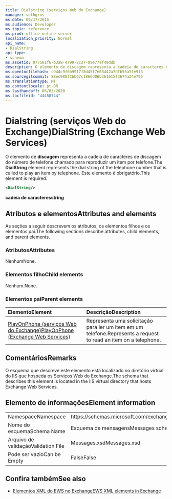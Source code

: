 ```yaml
---
title: Dialstring (serviços Web do Exchange)
manager: sethgros
ms.date: 09/17/2015
ms.audience: Developer
ms.topic: reference
ms.prod: office-online-server
localization_priority: Normal
api_name:
- DialString
api_type:
- schema
ms.assetid: 077501f6-b3a8-4799-8c37-09e77af49ddb
description: O elemento de discagem representa a cadeia de caracteres de discagem do número de telefone chamado para reproduzir um item por telefone. Este elemento é obrigatório.
ms.openlocfilehash: c944c9f6b99f7f8d45f7e08442a7dfb55a5fe9f3
ms.sourcegitcommit: 88ec988f2bb67c1866d06b361615f3674a24e795
ms.translationtype: MT
ms.contentlocale: pt-BR
ms.lasthandoff: 06/03/2020
ms.locfileid: "44458744"
---
```

# <a name="dialstring-exchange-web-services"></a><span data-ttu-id="074b2-104">Dialstring (serviços Web do Exchange)</span><span class="sxs-lookup"><span data-stu-id="074b2-104">DialString (Exchange Web Services)</span></span>

<span data-ttu-id="074b2-105">O elemento de **discagem** representa a cadeia de caracteres de discagem do número de telefone chamado para reproduzir um item por telefone.</span><span class="sxs-lookup"><span data-stu-id="074b2-105">The **DialString** element represents the dial string of the telephone number that is called to play an item by telephone.</span></span> <span data-ttu-id="074b2-106">Este elemento é obrigatório.</span><span class="sxs-lookup"><span data-stu-id="074b2-106">This element is required.</span></span> 
  
```xml
<DialString/>
```

 <span data-ttu-id="074b2-107">**cadeia de caracteres**</span><span class="sxs-lookup"><span data-stu-id="074b2-107">**string**</span></span>
## <a name="attributes-and-elements"></a><span data-ttu-id="074b2-108">Atributos e elementos</span><span class="sxs-lookup"><span data-stu-id="074b2-108">Attributes and elements</span></span>

<span data-ttu-id="074b2-109">As seções a seguir descrevem os atributos, os elementos filhos e os elementos pai.</span><span class="sxs-lookup"><span data-stu-id="074b2-109">The following sections describe attributes, child elements, and parent elements.</span></span>
  
### <a name="attributes"></a><span data-ttu-id="074b2-110">Atributos</span><span class="sxs-lookup"><span data-stu-id="074b2-110">Attributes</span></span>

<span data-ttu-id="074b2-111">Nenhum</span><span class="sxs-lookup"><span data-stu-id="074b2-111">None.</span></span>
  
### <a name="child-elements"></a><span data-ttu-id="074b2-112">Elementos filho</span><span class="sxs-lookup"><span data-stu-id="074b2-112">Child elements</span></span>

<span data-ttu-id="074b2-113">Nenhum.</span><span class="sxs-lookup"><span data-stu-id="074b2-113">None.</span></span>
  
### <a name="parent-elements"></a><span data-ttu-id="074b2-114">Elementos pai</span><span class="sxs-lookup"><span data-stu-id="074b2-114">Parent elements</span></span>

|<span data-ttu-id="074b2-115">**Elemento**</span><span class="sxs-lookup"><span data-stu-id="074b2-115">**Element**</span></span>|<span data-ttu-id="074b2-116">**Descrição**</span><span class="sxs-lookup"><span data-stu-id="074b2-116">**Description**</span></span>|
|:-----|:-----|
|[<span data-ttu-id="074b2-117">PlayOnPhone (serviços Web do Exchange)</span><span class="sxs-lookup"><span data-stu-id="074b2-117">PlayOnPhone (Exchange Web Services)</span></span>](playonphone-exchange-web-services.md) <br/> |<span data-ttu-id="074b2-118">Representa uma solicitação para ler um item em um telefone.</span><span class="sxs-lookup"><span data-stu-id="074b2-118">Represents a request to read an item on a telephone.</span></span>  <br/> |
   
## <a name="remarks"></a><span data-ttu-id="074b2-119">Comentários</span><span class="sxs-lookup"><span data-stu-id="074b2-119">Remarks</span></span>

<span data-ttu-id="074b2-120">O esquema que descreve este elemento está localizado no diretório virtual do IIS que hospeda os Serviços Web do Exchange.</span><span class="sxs-lookup"><span data-stu-id="074b2-120">The schema that describes this element is located in the IIS virtual directory that hosts Exchange Web Services.</span></span>
  
## <a name="element-information"></a><span data-ttu-id="074b2-121">Elemento de informações</span><span class="sxs-lookup"><span data-stu-id="074b2-121">Element information</span></span>

|||
|:-----|:-----|
|<span data-ttu-id="074b2-122">Namespace</span><span class="sxs-lookup"><span data-stu-id="074b2-122">Namespace</span></span>  <br/> |https://schemas.microsoft.com/exchange/services/2006/messages  <br/> |
|<span data-ttu-id="074b2-123">Nome do esquema</span><span class="sxs-lookup"><span data-stu-id="074b2-123">Schema Name</span></span>  <br/> |<span data-ttu-id="074b2-124">Esquema de mensagens</span><span class="sxs-lookup"><span data-stu-id="074b2-124">Messages schema</span></span>  <br/> |
|<span data-ttu-id="074b2-125">Arquivo de validação</span><span class="sxs-lookup"><span data-stu-id="074b2-125">Validation File</span></span>  <br/> |<span data-ttu-id="074b2-126">Messages.xsd</span><span class="sxs-lookup"><span data-stu-id="074b2-126">Messages.xsd</span></span>  <br/> |
|<span data-ttu-id="074b2-127">Pode ser vazio</span><span class="sxs-lookup"><span data-stu-id="074b2-127">Can be Empty</span></span>  <br/> |<span data-ttu-id="074b2-128">False</span><span class="sxs-lookup"><span data-stu-id="074b2-128">False</span></span>  <br/> |
   
## <a name="see-also"></a><span data-ttu-id="074b2-129">Confira também</span><span class="sxs-lookup"><span data-stu-id="074b2-129">See also</span></span>

- [<span data-ttu-id="074b2-130">Elementos XML do EWS no Exchange</span><span class="sxs-lookup"><span data-stu-id="074b2-130">EWS XML elements in Exchange</span></span>](ews-xml-elements-in-exchange.md)

